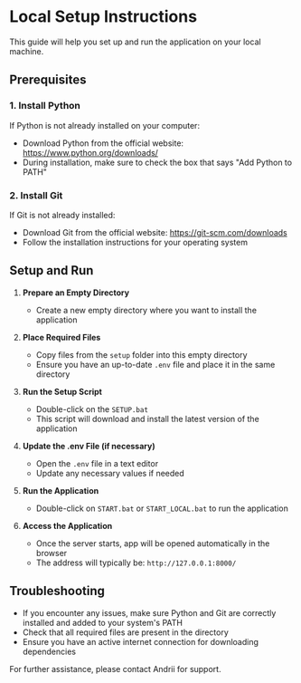 # Local Setup Instructions

This guide will help you set up and run the application on your local machine.

## Prerequisites

### 1. Install Python
If Python is not already installed on your computer:
- Download Python from the official website: https://www.python.org/downloads/
- During installation, make sure to check the box that says "Add Python to PATH"

### 2. Install Git
If Git is not already installed:
- Download Git from the official website: https://git-scm.com/downloads
- Follow the installation instructions for your operating system

## Setup and Run

1. **Prepare an Empty Directory**
   - Create a new empty directory where you want to install the application

2. **Place Required Files**
   - Copy files from the `setup` folder into this empty directory
   - Ensure you have an up-to-date `.env` file and place it in the same directory

3. **Run the Setup Script**
   - Double-click on the `SETUP.bat`
   - This script will download and install the latest version of the application

4. **Update the .env File (if necessary)**
   - Open the `.env` file in a text editor
   - Update any necessary values if needed

5. **Run the Application**
   
   - Double-click on `START.bat` or `START_LOCAL.bat` to run the application

6. **Access the Application**
   - Once the server starts, app will be opened automatically in the browser 
   - The address will typically be: `http://127.0.0.1:8000/` 

## Troubleshooting

- If you encounter any issues, make sure Python and Git are correctly installed and added to your system's PATH
- Check that all required files are present in the directory
- Ensure you have an active internet connection for downloading dependencies

For further assistance, please contact Andrii for support.
